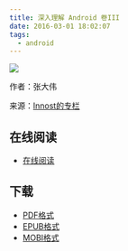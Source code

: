 ```yaml
---
title: 深入理解 Android 卷III
date: 2016-03-01 18:02:07
tags:
  - android
---
```


![](https://ek8whxe.cloudimg.io/s/width/226/https://www.gitbook.com/cover/book/wizardforcel/deepin-android-vol3.jpg?build=1439249362341&v=12.0.2)

作者：张大伟

来源：[Innost的专栏](http://blog.csdn.net/innost)

<!--more-->

## 在线阅读 ##

+ [在线阅读](https://www.gitbook.com/book/wizardforcel/deepin-android-vol3/details)

## 下载 ##

+ [PDF格式](https://www.gitbook.com/download/pdf/book/wizardforcel/deepin-android-vol3)
+ [EPUB格式](https://www.gitbook.com/download/epub/book/wizardforcel/deepin-android-vol3)
+ [MOBI格式](https://www.gitbook.com/download/mobi/book/wizardforcel/deepin-android-vol3)
